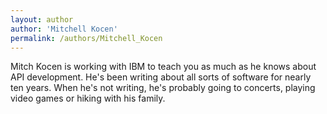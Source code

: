 ```yaml
---
layout: author
author: 'Mitchell Kocen'
permalink: /authors/Mitchell_Kocen
---
```


Mitch Kocen is working with IBM to teach you as much as he knows about API development. He's been writing about all sorts of software for nearly ten years. When he's not writing, he's probably going to concerts, playing video games or hiking with his family.
